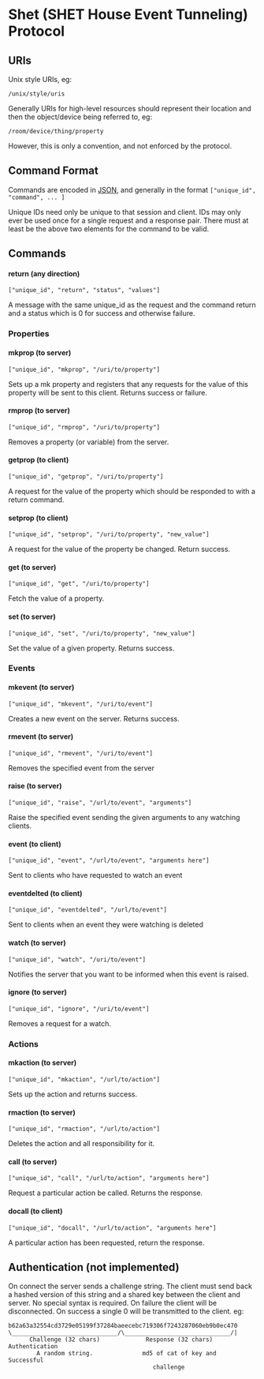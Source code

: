 Shet (SHET House Event Tunneling) Protocol
==========================================

URIs
----

Unix style URIs, eg:

	/unix/style/uris

Generally URIs for high-level resources should represent their location and then the object/device being referred to, eg:

	/room/device/thing/property

However, this is only a convention, and not enforced by the protocol.

Command Format
--------------

Commands are encoded in [JSON](http://json.org), and generally in the format `["unique_id", "command", ... ]`

Unique IDs need only be unique to that session and client. IDs may only ever be used once for a single request and a response pair. There must at least be the above two elements for the command to be valid.

Commands
--------

#### return (any direction)

	["unique_id", "return", "status", "values"]

A message with the same unique_id as the request and the command return and a status which is 0 for success and otherwise failure.

### Properties

#### mkprop (to server)

	["unique_id", "mkprop", "/uri/to/property"]

Sets up a mk property and registers that any requests for the value of this property will be sent to this client. Returns success or failure.

#### rmprop (to server)

	["unique_id", "rmprop", "/uri/to/property"]

  Removes a property (or variable) from the server.

#### getprop (to client)

	["unique_id", "getprop", "/uri/to/property"]

A request for the value of the property which should be responded to with a return command.

#### setprop (to client)

	["unique_id", "setprop", "/uri/to/property", "new_value"]

A request for the value of the property be changed. Return success.

#### get (to server)

	["unique_id", "get", "/uri/to/property"]

Fetch the value of a property.

#### set (to server)

	["unique_id", "set", "/uri/to/property", "new_value"]

Set the value of a given property. Returns success.

### Events

#### mkevent (to server)

	["unique_id", "mkevent", "/uri/to/event"]

Creates a new event on the server. Returns success.

#### rmevent (to server)

	["unique_id", "rmevent", "/uri/to/event"]

Removes the specified event from the server

#### raise (to server)

	["unique_id", "raise", "/url/to/event", "arguments"]

Raise the specified event sending the given arguments to any watching clients.

#### event (to client)

	["unique_id", "event", "/url/to/event", "arguments here"]

Sent to clients who have requested to watch an event

#### eventdelted (to client)

	["unique_id", "eventdelted", "/url/to/event"]

Sent to clients when an event they were watching is deleted

#### watch (to server)

	["unique_id", "watch", "/uri/to/event"]

Notifies the server that you want to be informed when this event is raised.

#### ignore (to server)

	["unique_id", "ignore", "/uri/to/event"]

Removes a request for a watch.

### Actions

#### mkaction (to server)

	["unique_id", "mkaction", "/url/to/action"]

Sets up the action and returns success.

#### rmaction (to server)

	["unique_id", "rmaction", "/url/to/action"]

Deletes the action and all responsibility for it.

#### call (to server)

	["unique_id", "call", "/url/to/action", "arguments here"]

Request a particular action be called. Returns the response.

#### docall (to client)

	["unique_id", "docall", "/url/to/action", "arguments here"]

A particular action has been requested, return the response.

Authentication (not implemented)
--------------------------------
On connect the server sends a challenge string. The client must send back a
hashed version of this string and a shared key between the client and server. No
special syntax is required. On failure the client will be disconnected. On
success a single 0 will be transmitted to the client. eg:

	b62a63a32554cd3729e05199f37284baeecebc719306f7243287060eb9b0ec470
	\______________________________/\______________________________/|
	      Challenge (32 chars)             Response (32 chars)      Authentication
	        A random string.              md5 of cat of key and     Successful
                                             challenge

